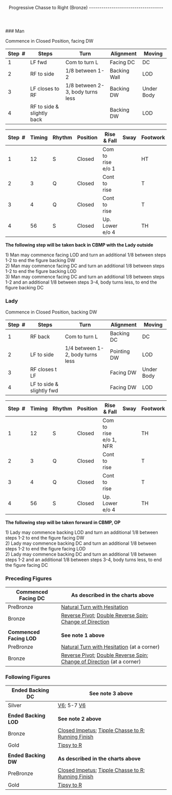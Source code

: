<header>Progressive Chasse to Right (Bronze)
------------------------------------

 </header>### Man

Commence in Closed Position, facing DW

 | **Step<span style="color:white">\_</span>\#** | **Steps** | **Turn** | **Alignment** | **Moving** |
|---|---|---|---|---|
| 1 | LF fwd | Com to turn L | Facing DC | DC |
| 2 | RF to side | 1/8 between 1-2 | Backing Wall | LOD |
| 3 | LF closes to RF | 1/8 between 2-3, body turns less | Backing DW | Under Body |
| 4 | RF to side &amp; slightly back |  | Backing DW | LOD |

 | **Step<span style="color:white">\_</span>\#** | **Timing** | **Rhythm** | **Position** | **Rise &amp; Fall** | **Sway** | **Footwork** |
|---|---|---|---|---|---|---|
| 1 | 12 | S | Closed | Com to rise e/o 1 |  | HT |
| 2 | 3 | Q | Closed | Cont to rise |  | T |
| 3 | 4 | Q | Closed | Cont to rise |  | T |
| 4 | 56 | S | Closed | Up. Lower e/o 4 |  | TH |

**The following step will be taken back in CBMP with the Lady outside**

1\) Man may commence facing LOD and turn an additional 1/8 between steps 1-2 to end the figure backing DW  
 2) Man may commence facing DC and turn an additional 1/8 between steps 1-2 to end the figure backing LOD  
 3) Man may commence facing DC and turn an additional 1/8 between steps 1-2 and an additional 1/8 between steps 3-4, body turns less, to end the figure backing DC

### Lady

Commence in Closed Position, backing DW

 | **Step<span style="color:white">\_</span>\#** | **Steps** | **Turn** | **Alignment** | **Moving** |
|---|---|---|---|---|
| 1 | RF back | Com to turn L | Backing DC | DC |
| 2 | LF to side | 1/4 between 1-2, body turns less | Pointing DW | LOD |
| 3 | RF closes t LF |  | Facing DW | Under Body |
| 4 | LF to side &amp; slightly fwd |  | Facing DW | LOD |

 | **Step<span style="color:white">\_</span>\#** | **Timing** | **Rhythm** | **Position** | **Rise &amp; Fall** | **Sway** | **Footwork** |
|---|---|---|---|---|---|---|
| 1 | 12 | S | Closed | Com to rise e/o 1, NFR |  | TH |
| 2 | 3 | Q | Closed | Cont to rise |  | T |
| 3 | 4 | Q | Closed | Cont to rise |  | T |
| 4 | 56 | S | Closed | Up. Lower e/o 4 |  | TH |

**The following step will be taken forward in CBMP, OP**

1\) Lady may commence backing LOD and turn an additional 1/8 between steps 1-2 to end the figure facing DW  
 2) Lady may commence backing DC and turn an additional 1/8 between steps 1-2 to end the figure facing LOD  
 2) Lady may commence backing DC and turn an additional 1/8 between steps 1-2 and an additional 1/8 between steps 3-4, body turns less, to end the figure facing DC

### Preceding Figures

 | **Commenced Facing DC** | **As described in the charts above** |
|---|---|
| PreBronze | [Natural Turn with Hesitation](hesitation.md) |
| Bronze | [Reverse Pivot](reverse_pivot.md); [Double Reverse Spin](double_reverse.md); [Change of Direction](change_direction.md) |
|  |  |
| **Commenced Facing LOD** | **See note 1 above** |
| PreBronze | [Natural Turn with Hesitation](hesitation.md) (at a corner) |
| Bronze | [Reverse Pivot](reverse_pivot.md); [Double Reverse Spin](double_reverse.md); [Change of Direction](change_direction.md) (at a corner) |

### Following Figures

 | **Ended Backing DC** | **See note 3 above** |
|---|---|
| Silver | [V6](v6.md); 5-7 [V6](v6.md) |
|  |  |
| **Ended Backing LOD** | **See note 2 above** |
| Bronze | [Closed Impetus](closed_impetus.md); [Tipple Chasse to R](tipple.md); [Running Finish](running_finish.md) |
| Gold | [Tipsy to R](tipsy_to_R.md) |
|  |  |
| **Ended Backing DW** | **As described in the charts above** |
| PreBronze | [Closed Impetus](closed_impetus.md); [Tipple Chasse to R](tipple.md); [Running Finish](running_finish.md) |
| Gold | [Tipsy to R](tipsy_to_R.md) |